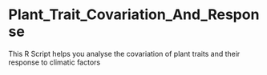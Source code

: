 # Plant_Trait_Covariation_And_Response
This R Script helps you analyse the covariation of plant traits and their response to climatic factors
